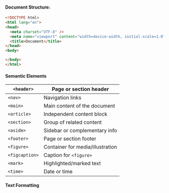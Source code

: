 #### Document Structure:

```html
<!DOCTYPE html>
<html lang="en">
<head>
  <meta charset="UTF-8" />
  <meta name="viewport" content="width=device-width, initial-scale=1.0" />
  <title>Document</title>
</head>
<body>

</body>
</html>
```

#### Semantic Elements

| `<header>`     | Page or section header            |
| -------------- | --------------------------------- |
| `<nav>`        | Navigation links<br>              |
| `<main>`       | Main content of the document<br>  |
| `<article>`    | Independent content block<br>     |
| `<section>`    | Group of related content<br>      |
| `<aside>`      | Sidebar or complementary info<br> |
| `<footer>`     | Page or section footer<br>        |
| `<figure>`     | Container for media/illustration  |
| `<figcaption>` | Caption for `<figure>`            |
| `<mark>`       | Highlighted/marked text           |
| `<time>`       | Date or time                      |
#### Text Formatting

